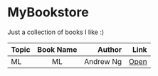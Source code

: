 # MyBookstore
Just a collection of books I like :)

| Topic        | Book Name           | Author  |  Link  |
| ------------- |:-------------:| -----:| -------:|
| ML | ML | Andrew Ng | [Open](https://github.com/xprilion/MyBookstore/blob/master/Ng-MLY01-13.pdf)

